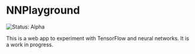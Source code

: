 # NNPlayground

![Status: Alpha](https://img.shields.io/badge/status-incomplete-red.svg)

This is a web app to experiment with TensorFlow and neural networks. It is a work in progress.
